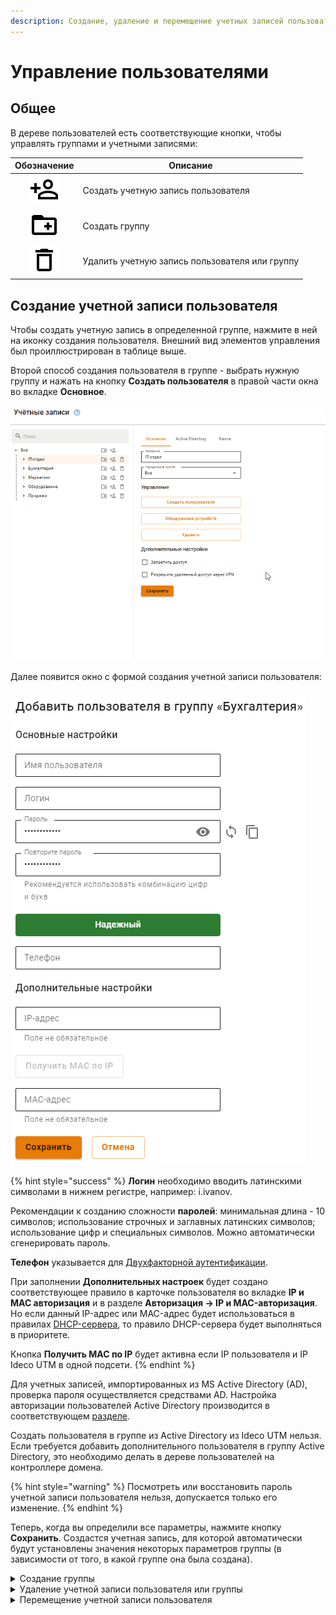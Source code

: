 ```yaml
---
description: Создание, удаление и перемещение учетных записей пользователей.
---
```


# Управление пользователями

## Общее

В дереве пользователей есть соответствующие кнопки, чтобы управлять группами и учетными записями:

|                                    Обозначение                                   | Описание                                       |
| :------------------------------------------------------------------------------: | ---------------------------------------------- |
| ![mdiaccountplusoutline.svg](../../../.gitbook/assets/mdiaccountplusoutline.svg) | Создать учетную запись пользователя            |
|  ![mdifolderplusoutline.svg](../../../.gitbook/assets/mdifolderplusoutline.svg)  | Создать группу                                 |
|      ![mdideleteoutline.svg](../../../.gitbook/assets/mdideleteoutline.svg)      | Удалить учетную запись пользователя или группу |

## Создание учетной записи пользователя

Чтобы создать учетную запись в определенной группе, нажмите в ней на иконку создания пользователя. Внешний вид элементов управления был проиллюстрирован в таблице выше.

Второй способ создания пользователя в группе - выбрать нужную группу и нажать на кнопку **Создать пользователя** в правой части окна во вкладке **Основное**.

![](../../../.gitbook/assets/user-management.gif)

Далее появится окно с формой создания учетной записи пользователя:

![](../../../.gitbook/assets/user-management.png)

{% hint style="success" %}
**Логин** необходимо вводить латинскими символами в нижнем регистре, например: i.ivanov. 

Рекомендации к созданию сложности **паролей**: минимальная длина - 10 символов; использование строчных и заглавных латинских символов; использование цифр и специальных символов. Можно автоматически сгенерировать пароль. 

**Телефон** указывается для [Двухфакторной аутентификации](../two-factor-authentication.md).

При заполнении **Дополнительных настроек** будет создано соответствующее правило в карточке пользователя во вкладке **IP и MAC авторизация** и в разделе **Авторизация -> IP и MAC-авторизация**. \
Но если данный IP-адрес или MAC-адрес будет использоваться в правилах [DHCP-сервера](../../services/dhcp.md), то правило DHCP-сервера будет выполняться в приоритете.

Кнопка **Получить MAC по IP** будет активна если IP пользователя и IP Ideco UTM в одной подсети.
{% endhint %}

Для учетных записей, импортированных из MS Active Directory (AD), проверка пароля осуществляется средствами AD. Настройка авторизации пользователей Active Directory производится в соответствующем [разделе](../active-directory/active-directory-user-authorization.md).

Создать пользователя в группе из Active Directory из Ideco UTM нельзя. Если требуется добавить дополнительного пользователя в группу Active Directory, это необходимо делать в дереве пользователей на контроллере домена.

{% hint style="warning" %}
Посмотреть или восстановить пароль учетной записи пользователя нельзя, допускается только его изменение.
{% endhint %}

Теперь, когда вы определили все параметры, нажмите кнопку **Сохранить**. Создастся учетная запись, для которой автоматически будут установлены значения некоторых параметров группы (в зависимости от того, в какой группе она была создана).

<details>

<summary>Создание группы</summary>

Для создания группы нужно нажать на соответствующий элемент управления, который находятся справа от названия группы (вы можете создать как группу в корне дерева, так и дочернюю).

Откроется окно, в котором вам нужно будет указать название новой группы и нажать кнопку **Сохранить**. Пример добавления группы приведен ниже:

![](../../../.gitbook/assets/user-management1.gif)

</details>

<details>

<summary>Удаление учетной записи пользователя или группы</summary>

Для удаления учетной записи пользователя необходимо навести курсор на пользователя и нажать на соответствующий элемент управления. Также можно выбрать нужного вам пользователя и нажать на кнопку **Удалить** на вкладке **Основное**.

![](../../../.gitbook/assets/user-management2.gif)

Удаление группы осуществляется аналогичным образом.

</details>

<details>

<summary>Перемещение учетной записи пользователя</summary>

Чтобы переместить учетную запись пользователя в другую группу, выделите этого пользователя и на вкладке **Основное** найдите поле **Находится в группе**. Из выпадающего списка выберите группу, в которую надо переместить пользователя, и нажмите на кнопку **Сохранить**.

![](../../../.gitbook/assets/user-management3.gif)

</details>
